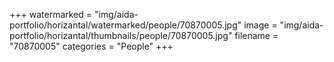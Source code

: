 +++
watermarked = "img/aida-portfolio/horizantal/watermarked/people/70870005.jpg"
image = "img/aida-portfolio/horizantal/thumbnails/people/70870005.jpg"
filename = "70870005"
categories = "People"
+++
